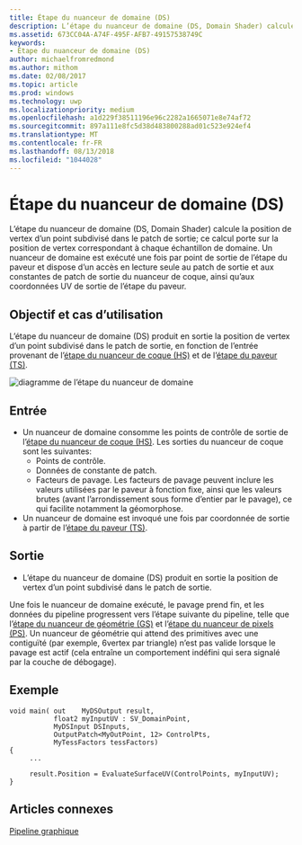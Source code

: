```yaml
---
title: Étape du nuanceur de domaine (DS)
description: L’étape du nuanceur de domaine (DS, Domain Shader) calcule la position de vertex d’un point subdivisé dans le patch de sortie; ce calcul porte sur la position de vertex correspondant à chaque échantillon de domaine.
ms.assetid: 673CC04A-A74F-495F-AFB7-49157538749C
keywords:
- Étape du nuanceur de domaine (DS)
author: michaelfromredmond
ms.author: mithom
ms.date: 02/08/2017
ms.topic: article
ms.prod: windows
ms.technology: uwp
ms.localizationpriority: medium
ms.openlocfilehash: a1d229f38511196e96c2282a1665071e8e74af72
ms.sourcegitcommit: 897a111e8fc5d38d483800288ad01c523e924ef4
ms.translationtype: MT
ms.contentlocale: fr-FR
ms.lasthandoff: 08/13/2018
ms.locfileid: "1044028"
---
```

# <a name="domain-shader-ds-stage"></a>Étape du nuanceur de domaine (DS)


L’étape du nuanceur de domaine (DS, Domain Shader) calcule la position de vertex d’un point subdivisé dans le patch de sortie; ce calcul porte sur la position de vertex correspondant à chaque échantillon de domaine. Un nuanceur de domaine est exécuté une fois par point de sortie de l’étape du paveur et dispose d’un accès en lecture seule au patch de sortie et aux constantes de patch de sortie du nuanceur de coque, ainsi qu’aux coordonnées UV de sortie de l’étape du paveur.

## <a name="span-idpurposeandusesspanspan-idpurposeandusesspanspan-idpurposeandusesspanpurpose-and-uses"></a><span id="Purpose_and_uses"></span><span id="purpose_and_uses"></span><span id="PURPOSE_AND_USES"></span>Objectif et cas d’utilisation


L’étape du nuanceur de domaine (DS) produit en sortie la position de vertex d’un point subdivisé dans le patch de sortie, en fonction de l’entrée provenant de l’[étape du nuanceur de coque (HS)](hull-shader-stage--hs-.md) et de l’[étape du paveur (TS)](tessellator-stage--ts-.md).

![diagramme de l’étape du nuanceur de domaine](images/d3d11-domain-shader.png)

## <a name="span-idinputspanspan-idinputspanspan-idinputspaninput"></a><span id="Input"></span><span id="input"></span><span id="INPUT"></span>Entrée


-   Un nuanceur de domaine consomme les points de contrôle de sortie de l’[étape du nuanceur de coque (HS)](hull-shader-stage--hs-.md). Les sorties du nuanceur de coque sont les suivantes:
    -   Points de contrôle.
    -   Données de constante de patch.
    -   Facteurs de pavage. Les facteurs de pavage peuvent inclure les valeurs utilisées par le paveur à fonction fixe, ainsi que les valeurs brutes (avant l’arrondissement sous forme d’entier par le pavage), ce qui facilite notamment la géomorphose.
-   Un nuanceur de domaine est invoqué une fois par coordonnée de sortie à partir de l’[étape du paveur (TS)](tessellator-stage--ts-.md).

## <a name="span-idoutputspanspan-idoutputspanspan-idoutputspanoutput"></a><span id="Output"></span><span id="output"></span><span id="OUTPUT"></span>Sortie


-   L’étape du nuanceur de domaine (DS) produit en sortie la position de vertex d’un point subdivisé dans le patch de sortie.

Une fois le nuanceur de domaine exécuté, le pavage prend fin, et les données du pipeline progressent vers l’étape suivante du pipeline, telle que l’[étape du nuanceur de géométrie (GS)](geometry-shader-stage--gs-.md) et l’[étape du nuanceur de pixels (PS)](pixel-shader-stage--ps-.md). Un nuanceur de géométrie qui attend des primitives avec une contiguïté (par exemple, 6vertex par triangle) n’est pas valide lorsque le pavage est actif (cela entraîne un comportement indéfini qui sera signalé par la couche de débogage).

## <a name="span-idexamplespanspan-idexamplespanspan-idexamplespanexample"></a><span id="Example"></span><span id="example"></span><span id="EXAMPLE"></span>Exemple


```
void main( out    MyDSOutput result, 
           float2 myInputUV : SV_DomainPoint, 
           MyDSInput DSInputs,
           OutputPatch<MyOutPoint, 12> ControlPts, 
           MyTessFactors tessFactors)
{
     ...

     result.Position = EvaluateSurfaceUV(ControlPoints, myInputUV);
}
```

## <a name="span-idrelated-topicsspanrelated-topics"></a><span id="related-topics"></span>Articles connexes


[Pipeline graphique](graphics-pipeline.md)

 

 





